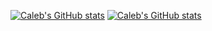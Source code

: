 [![Caleb's GitHub stats](https://github-readme-stats.vercel.app/api?username=calebbabin&theme=gruvbox)](https://github.com/anuraghazra/github-readme-stats)
[![Caleb's GitHub stats](https://github-readme-stats.vercel.app/api/top-langs/?username=calebbabin&langs_count=3&hide_title=true&hide_border=true&theme=gruvbox)](https://github.com/anuraghazra/github-readme-stats)
